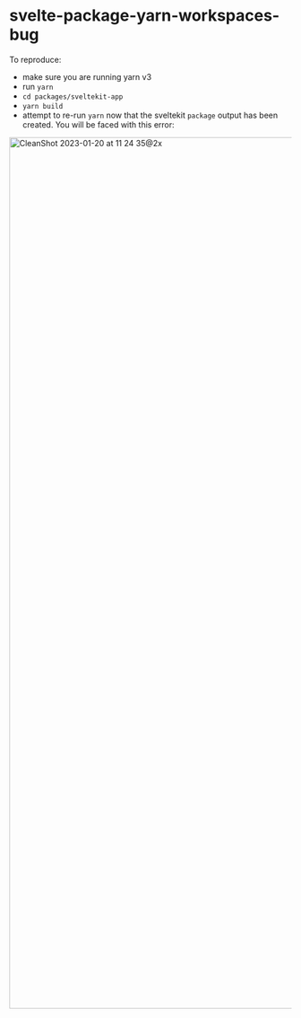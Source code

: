 # svelte-package-yarn-workspaces-bug


To reproduce:
- make sure you are running yarn v3
- run `yarn`
- `cd packages/sveltekit-app`
- `yarn build`
- attempt to re-run `yarn` now that the sveltekit `package` output has been created. You will be faced with this error:

<img width="1553" alt="CleanShot 2023-01-20 at 11 24 35@2x" src="https://user-images.githubusercontent.com/1393142/213735246-a068cd5e-d071-48e6-acf7-33dd2b69fd71.png">
